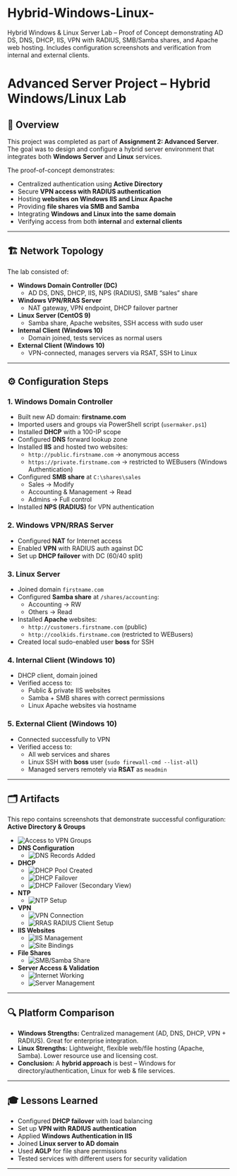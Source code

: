 # Hybrid-Windows-Linux-
Hybrid Windows &amp; Linux Server Lab – Proof of Concept demonstrating AD DS, DNS, DHCP, IIS, VPN with RADIUS, SMB/Samba shares, and Apache web hosting. Includes configuration screenshots and verification from internal and external clients.
# Advanced Server Project – Hybrid Windows/Linux Lab

## 📖 Overview
This project was completed as part of **Assignment 2: Advanced Server**.  
The goal was to design and configure a hybrid server environment that integrates both **Windows Server** and **Linux** services.

The proof-of-concept demonstrates:
- Centralized authentication using **Active Directory**
- Secure **VPN access with RADIUS authentication**
- Hosting **websites on Windows IIS and Linux Apache**
- Providing **file shares via SMB and Samba**
- Integrating **Windows and Linux into the same domain**
- Verifying access from both **internal** and **external clients**

---

## 🏗️ Network Topology
The lab consisted of:
- **Windows Domain Controller (DC)**  
  - AD DS, DNS, DHCP, IIS, NPS (RADIUS), SMB “sales” share  
- **Windows VPN/RRAS Server**  
  - NAT gateway, VPN endpoint, DHCP failover partner  
- **Linux Server (CentOS 9)**  
  - Samba share, Apache websites, SSH access with sudo user  
- **Internal Client (Windows 10)**  
  - Domain joined, tests services as normal users  
- **External Client (Windows 10)**  
  - VPN-connected, manages servers via RSAT, SSH to Linux  

---

## ⚙️ Configuration Steps

### 1. Windows Domain Controller
- Built new AD domain: **firstname.com**
- Imported users and groups via PowerShell script (`usermaker.ps1`)
- Installed **DHCP** with a 100-IP scope
- Configured **DNS** forward lookup zone
- Installed **IIS** and hosted two websites:
  - `http://public.firstname.com` → anonymous access
  - `https://private.firstname.com` → restricted to WEBusers (Windows Authentication)
- Configured **SMB share** at `C:\shares\sales`
  - Sales → Modify  
  - Accounting & Management → Read  
  - Admins → Full control
- Installed **NPS (RADIUS)** for VPN authentication

### 2. Windows VPN/RRAS Server
- Configured **NAT** for Internet access  
- Enabled **VPN** with RADIUS auth against DC  
- Set up **DHCP failover** with DC (60/40 split)

### 3. Linux Server
- Joined domain `firstname.com`
- Configured **Samba share** at `/shares/accounting`:
  - Accounting → RW  
  - Others → Read  
- Installed **Apache** websites:
  - `http://customers.firstname.com` (public)
  - `http://coolkids.firstname.com` (restricted to WEBusers)
- Created local sudo-enabled user **boss** for SSH

### 4. Internal Client (Windows 10)
- DHCP client, domain joined
- Verified access to:
  - Public & private IIS websites
  - Samba + SMB shares with correct permissions
  - Linux Apache websites via hostname

### 5. External Client (Windows 10)
- Connected successfully to VPN
- Verified access to:
  - All web services and shares
  - Linux SSH with **boss** user (`sudo firewall-cmd --list-all`)
  - Managed servers remotely via **RSAT** as `meadmin`

---

## 🗂️ Artifacts
This repo contains screenshots that demonstrate successful configuration:
 **Active Directory & Groups**
  - ![Access to VPN Groups](acess%20to%20vpn%20groups.png)
- **DNS Configuration**
  - ![DNS Records Added](dns%20records%20added.png)
- **DHCP**
  - ![DHCP Pool Created](dhcp%20pool%20created.png)
  - ![DHCP Failover](dhcp%20failover.png)
  - ![DHCP Failover (Secondary View)](dhcp%20failover-2.png)
- **NTP**
  - ![NTP Setup](ntp%20setup.png)
- **VPN**
  - ![VPN Connection](vpn%20connection.png)
  - ![RRAS RADIUS Client Setup](radius%20client%20setup.png)
- **IIS Websites**
  - ![IIS Management](IIS%20management.png)
  - ![Site Bindings](site%20bindings.png)
- **File Shares**
  - ![SMB/Samba Share](samba%20fileshare.png)
- **Server Access & Validation**
  - ![Internet Working](internet%20working.png)
  - ![Server Management](server%20management.png)

---

## 🔍 Platform Comparison
- **Windows Strengths:** Centralized management (AD, DNS, DHCP, VPN + RADIUS). Great for enterprise integration.  
- **Linux Strengths:** Lightweight, flexible web/file hosting (Apache, Samba). Lower resource use and licensing cost.  
- **Conclusion:** A **hybrid approach** is best – Windows for directory/authentication, Linux for web & file services.

---

## 🎓 Lessons Learned
- Configured **DHCP failover** with load balancing
- Set up **VPN with RADIUS authentication**
- Applied **Windows Authentication in IIS**
- Joined **Linux server to AD domain**
- Used **AGLP** for file share permissions
- Tested services with different users for security validation

---
